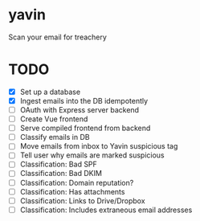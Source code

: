 # yavin

Scan your email for treachery

# TODO

- [x] Set up a database
- [x] Ingest emails into the DB idempotently
- [ ] OAuth with Express server backend
- [ ] Create Vue frontend
- [ ] Serve compiled frontend from backend
- [ ] Classify emails in DB
- [ ] Move emails from inbox to Yavin suspicious tag
- [ ] Tell user why emails are marked suspicious
- [ ] Classification: Bad SPF
- [ ] Classification: Bad DKIM
- [ ] Classification: Domain reputation?
- [ ] Classification: Has attachments
- [ ] Classification: Links to Drive/Dropbox
- [ ] Classification: Includes extraneous email addresses
